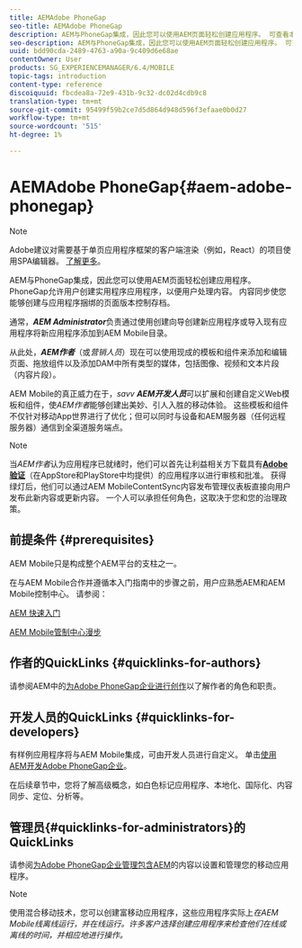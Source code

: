 ```yaml
---
title: AEMAdobe PhoneGap
seo-title: AEMAdobe PhoneGap
description: AEM与PhoneGap集成，因此您可以使用AEM页面轻松创建应用程序。 可查看本页以开始使用Adobe PhoneGap企业。
seo-description: AEM与PhoneGap集成，因此您可以使用AEM页面轻松创建应用程序。 可查看本页以开始使用Adobe PhoneGap企业。
uuid: bdd90cda-2489-4763-a90a-9c409d6e68ae
contentOwner: User
products: SG_EXPERIENCEMANAGER/6.4/MOBILE
topic-tags: introduction
content-type: reference
discoiquuid: fbcdea8a-72e9-431b-9c32-dc02d4cdb9c8
translation-type: tm+mt
source-git-commit: 95499f59b2ce7d5d864d948d596f3efaae0b0d27
workflow-type: tm+mt
source-wordcount: '515'
ht-degree: 1%

---
```



# AEMAdobe PhoneGap{#aem-adobe-phonegap}

>[!NOTE]
>
>Adobe建议对需要基于单页应用程序框架的客户端渲染（例如，React）的项目使用SPA编辑器。 [了解更多](/help/sites-developing/spa-overview.md)。

AEM与PhoneGap集成，因此您可以使用AEM页面轻松创建应用程序。 PhoneGap允许用户创建实用程序应用程序，以便用户处理内容。 内容同步使您能够创建与应用程序捆绑的页面版本控制存档。

通常，***AEM Administrator***&#x200B;负责通过使用创建向导创建新应用程序或导入现有应用程序将新应用程序添加到AEM Mobile目录。

从此处，***AEM作者***（或&#x200B;*营销人员*）现在可以使用现成的模板和组件来添加和编辑页面、拖放组件以及添加DAM中所有类型的媒体，包括图像、视频和文本片段（内容片段）。

AEM Mobile的真正威力在于，*savv* ***AEM开发人员***&#x200B;可以扩展和创建自定义Web模板和组件，使&#x200B;*AEM作者*&#x200B;能够创建出美妙、引人入胜的移动体验。 这些模板和组件不仅针对移动App世界进行了优化；但可以同时与设备和AEM服务器（任何远程服务器）通信到全渠道服务端点。

>[!NOTE]
>
>当&#x200B;*AEM作者*&#x200B;认为应用程序已就绪时，他们可以首先让利益相关方下载具有&#x200B;**[Adobe验证](/help/mobile/phonegap-mobile-quickstart.md)**（在AppStore和PlayStore中均提供）的应用程序以进行审核和批准。 获得绿灯后，他们可以通过AEM MobileContentSync内容发布管理仪表板直接向用户发布此新内容或更新内容。 一个人可以承担任何角色，这取决于您和您的治理政策。

## 前提条件 {#prerequisites}

AEM Mobile只是构成整个AEM平台的支柱之一。

在与AEM Mobile合作并遵循本入门指南中的步骤之前，用户应熟悉AEM和AEM Mobile控制中心。 请参阅：

[AEM 快速入门](/help/sites-deploying/deploy.md)

[AEM Mobile管制中心漫步](/help/mobile/phonegap-authoring-apps.md)

## 作者的QuickLinks {#quicklinks-for-authors}

请参阅AEM中的[为Adobe PhoneGap企业进行创作](/help/mobile/phonegap.md)以了解作者的角色和职责。

## 开发人员的QuickLinks {#quicklinks-for-developers}

有样例应用程序将与AEM Mobile集成，可由开发人员进行自定义。 单击[使用AEM开发Adobe PhoneGap企业](/help/mobile/developing-in-phonegap.md)。

在后续章节中，您将了解高级概念，如白色标记应用程序、本地化、国际化、内容同步、定位、分析等。

## 管理员{#quicklinks-for-administrators}的QuickLinks

请参阅[为Adobe PhoneGap企业管理包含AEM](/help/mobile/administer-phonegap.md)的内容以设置和管理您的移动应用程序。

>[!NOTE]
>
>使用混合移动技术，您可以创建富移动应用程序，这些应用程序实际上&#x200B;*在AEM Mobile线离线运行，并在线运行。许多客户选择创建应用程序来检查他们在线或离线的时间，并相应地进行操作。*
